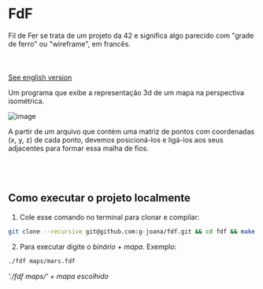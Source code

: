 # FdF
Fil de Fer se trata de um projeto da 42 e significa algo parecido com "grade de ferro" ou "wireframe", em francês.
<br></br>
<br></br>
[See english version](https://github.com/jou-code/fdf/README-EN.md)

Um programa que exibe a representação 3d de um mapa na perspectiva isométrica.

![image](https://github.com/jou-code/fdf/assets/145489056/d995fa86-1439-45b1-8833-91e1ea8e2bf4)

A partir de um arquivo que contém uma matriz de pontos com coordenadas (x, y, z) de cada ponto, devemos posicioná-los e ligá-los aos seus adjacentes para formar essa malha de fios.
<br></br>
<br></br>

## Como executar o projeto localmente
1. Cole esse comando no terminal para clonar e compilar:
   
  ``` bash
  git clone --recursive git@github.com:g-joana/fdf.git && cd fdf && make
  ```

2. Para executar digite o _binário_ + _mapa_. Exemplo:
  
  ``` bash
  ./fdf maps/mars.fdf
  ```
  _'./fdf maps/' + mapa escolhido_
